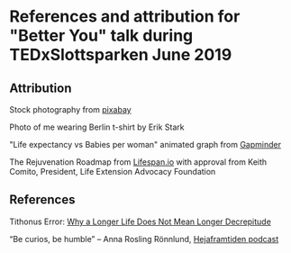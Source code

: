 # References and attribution for "Better You" talk during TEDxSlottsparken June 2019

## Attribution

Stock photography from [pixabay](https://pixabay.com/service/license/)

Photo of me wearing Berlin t-shirt by Erik Stark

"Life expectancy vs Babies per woman" animated graph from [Gapminder](https://www.gapminder.org/tools/#$state$marker$axis_x$which=children_per_woman_total_fertility&domainMin:null&domainMax:null&zoomedMin:null&zoomedMax:null&scaleType=linear&spaceRef:null;;;&chart-type=bubbles)

The Rejuvenation Roadmap from [Lifespan.io](https://www.lifespan.io/the-rejuvenation-roadmap/) with approval from Keith Comito, President, Life Extension Advocacy Foundation


## References

Tithonus Error: [Why a Longer Life Does Not Mean Longer Decrepitude](https://www.leafscience.org/why-a-longer-life-does-not-mean-longer-decrepitude/)

“Be curios, be humble” – Anna Rosling Rönnlund, [Hejaframtiden podcast](http://hejaframtiden.se/heja-framtiden-podcast-60-anna-rosling-ronnlund/)
